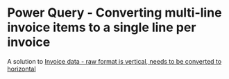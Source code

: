 # Power Query - Converting multi-line invoice items to a single line per invoice

A solution to [Invoice data - raw format is vertical, needs to be converted to horizontal](https://www.reddit.com/r/excel/comments/a7qur0/invoice_data_raw_format_is_vertical_needs_to_be/)
